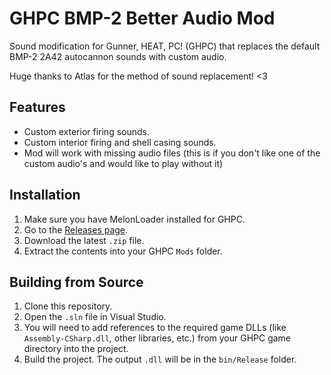 # GHPC BMP-2 Better Audio Mod

Sound modification for Gunner, HEAT, PC! (GHPC) that replaces the default BMP-2 2A42 autocannon sounds with custom audio.

Huge thanks to Atlas for the method of sound replacement! <3

## Features
- Custom exterior firing sounds.
- Custom interior firing and shell casing sounds.
- Mod will work with missing audio files (this is if you don't like one of the custom audio's and would like to play without it)

## Installation
1. Make sure you have MelonLoader installed for GHPC.
2. Go to the [Releases page](https://github.com/BulletDream0079/BMP-2-Better-Audio-Mod/releases/tag/v1.0).
3. Download the latest `.zip` file.
4. Extract the contents into your GHPC `Mods` folder.

## Building from Source
1. Clone this repository.
2. Open the `.sln` file in Visual Studio.
3. You will need to add references to the required game DLLs (like `Assembly-CSharp.dll`, other libraries, etc.) from your GHPC game directory into the project.
4. Build the project. The output `.dll` will be in the `bin/Release` folder.
